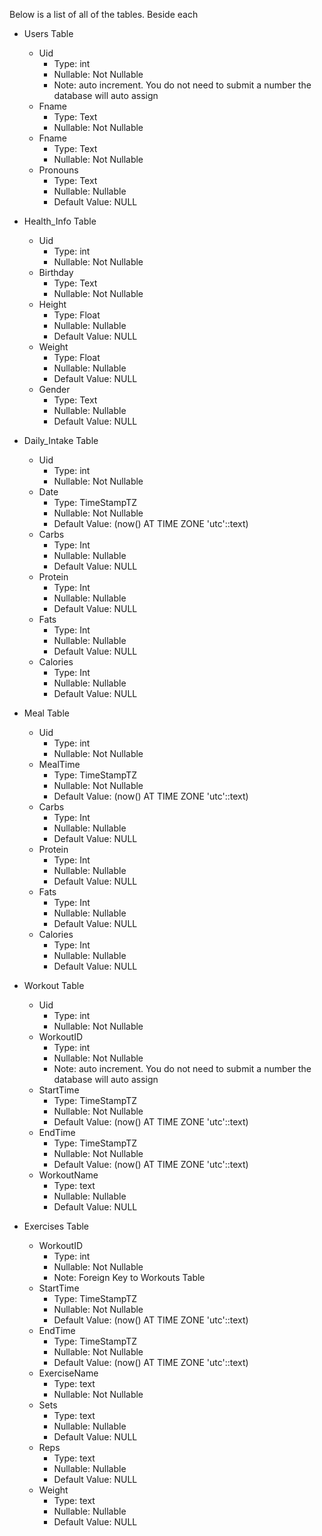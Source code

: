 Below is a list of all of the tables. Beside each 
- Users Table
	- Uid 
		- Type: int
		- Nullable: Not Nullable
		- Note: auto increment. You do not need to submit a number the database will auto assign
	- Fname
		- Type: Text
		- Nullable: Not Nullable
	- Fname
		- Type: Text
		- Nullable: Not Nullable
	- Pronouns
		- Type: Text
		- Nullable: Nullable
		- Default Value: NULL
 
  
- Health_Info Table
	- Uid 
		- Type: int
		- Nullable: Not Nullable
	- Birthday
		- Type: Text
		- Nullable: Not Nullable
	- Height
		- Type: Float
		- Nullable:  Nullable
		- Default Value: NULL
	- Weight
		- Type: Float
		- Nullable: Nullable
		- Default Value: NULL
	- Gender
		-  Type: Text
		- Nullable: Nullable
		- Default Value: NULL
	 
  
- Daily_Intake Table
	- Uid 
		- Type: int
		- Nullable: Not Nullable
	- Date
		- Type: TimeStampTZ
		- Nullable: Not Nullable
		- Default Value: (now() AT TIME ZONE 'utc'::text)
	- Carbs
		- Type: Int
		- Nullable:  Nullable
		- Default Value: NULL
	- Protein
		- Type: Int
		- Nullable: Nullable
		- Default Value: NULL
	- Fats
		-  Type: Int
		- Nullable: Nullable
		- Default Value: NULL
	- Calories
		-  Type: Int
		- Nullable: Nullable
		- Default Value: NULL


- Meal Table
	- Uid 
		- Type: int
		- Nullable: Not Nullable
	- MealTime
		- Type: TimeStampTZ
		- Nullable: Not Nullable
		- Default Value: (now() AT TIME ZONE 'utc'::text)
	- Carbs
		- Type: Int
		- Nullable:  Nullable
		- Default Value: NULL
	- Protein
		- Type: Int
		- Nullable: Nullable
		- Default Value: NULL
	- Fats
		-  Type: Int
		- Nullable: Nullable
		- Default Value: NULL
	- Calories
		-  Type: Int
		- Nullable: Nullable
		- Default Value: NULL


- Workout Table
	- Uid 
		- Type: int
		- Nullable: Not Nullable
	- WorkoutID 
		- Type: int
		- Nullable: Not Nullable
		- Note: auto increment. You do not need to submit a number the database will auto assign
	- StartTime
		- Type: TimeStampTZ
		- Nullable: Not Nullable
		- Default Value: (now() AT TIME ZONE 'utc'::text)
	- EndTime
		- Type: TimeStampTZ
		- Nullable: Not Nullable
		- Default Value: (now() AT TIME ZONE 'utc'::text)
	- WorkoutName
		- Type: text
		- Nullable: Nullable
		- Default Value: NULL


- Exercises Table
	- WorkoutID 
		- Type: int
		- Nullable: Not Nullable
		- Note: Foreign Key to Workouts Table
	- StartTime
		- Type: TimeStampTZ
		- Nullable: Not Nullable
		- Default Value: (now() AT TIME ZONE 'utc'::text)
	- EndTime
		- Type: TimeStampTZ
		- Nullable: Not Nullable
		- Default Value: (now() AT TIME ZONE 'utc'::text)
	- ExerciseName
		- Type: text
		- Nullable: Not Nullable
	- Sets
		- Type: text
		- Nullable: Nullable
		- Default Value: NULL
	- Reps
		- Type: text
		- Nullable: Nullable
		- Default Value: NULL
	- Weight
		- Type: text
		- Nullable: Nullable
		- Default Value: NULL